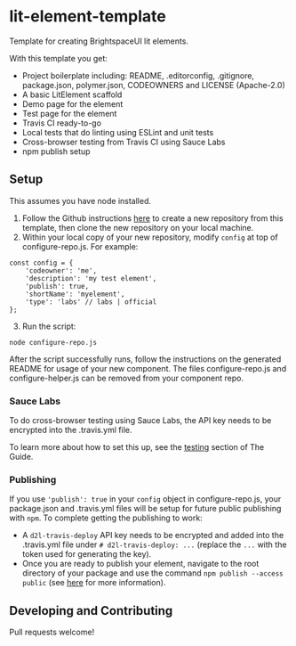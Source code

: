 # lit-element-template

Template for creating BrightspaceUI lit elements.

With this template you get:

* Project boilerplate including: README, .editorconfig, .gitignore, package.json, polymer.json, CODEOWNERS and LICENSE (Apache-2.0)
* A basic LitElement scaffold
* Demo page for the element
* Test page for the element
* Travis CI ready-to-go
* Local tests that do linting using ESLint and unit tests
* Cross-browser testing from Travis CI using Sauce Labs
* npm publish setup

## Setup

This assumes you have node installed.

1. Follow the Github instructions [here](https://help.github.com/en/articles/creating-a-repository-from-a-template) to create a new repository from this template, then clone the new repository on your local machine.
2. Within your local copy of your new repository, modify `config` at top of configure-repo.js. For example:
```
const config = {
	'codeowner': 'me',
	'description': 'my test element',
	'publish': true,
	'shortName': 'myelement',
	'type': 'labs' // labs | official
};
```
3. Run the script:
```
node configure-repo.js
```

After the script successfully runs, follow the instructions on the generated README for usage of your new component. The files configure-repo.js and configure-helper.js can be removed from your component repo.

### Sauce Labs

To do cross-browser testing using Sauce Labs, the API key needs to be encrypted into the .travis.yml file.

To learn more about how to set this up, see the [testing](https://github.com/BrightspaceUI/guide/wiki/Testing) section of The Guide.

### Publishing

If you use `'publish': true` in your `config` object in configure-repo.js, your package.json and .travis.yml files will be setup for future public publishing with `npm`. To complete getting the publishing to work:
* A `d2l-travis-deploy` API key needs to be encrypted and added into the .travis.yml file under `# d2l-travis-deploy: ...` (replace the `...` with the token used for generating the key).
* Once you are ready to publish your element, navigate to the root directory of your package and use the command `npm publish --access public` (see [here](https://docs.npmjs.com/creating-and-publishing-scoped-public-packages#publishing-scoped-public-packages) for more information).

## Developing and Contributing

Pull requests welcome!
